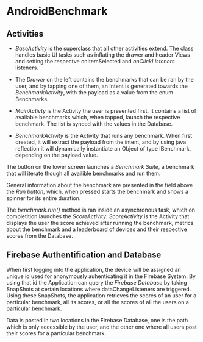 # AndroidBenchmark

## Activities

+ *BaseActivity* is the superclass that all other activities extend.
The class handles basic UI tasks such as inflating the drawer and header Views and setting the respectve onItemSelected and *onClickListeners* listeners.

+ The *Drawer* on the left contains the benchmarks that can be ran by the user, and by tapping one of them, an Intent is generated towards the *BenchmarkActivity*, with the payload as a value from the enum Benchmarks.

+ *MainActivty* is the Activity the user is presented first. It contains a list of available benchmarks which, when tapped, launch the respective benchmark. The list is synced with the values in the Database.

+ *BenchmarkActivity* is the Activity that runs any benchmark.
When first created, it will extract the payload from the intent, and by using java reflection it will dynamically instantiate an Object of type IBenchmark, depending on the payload value.

The button on the lower screen launches a *Benchmark Suite*, a benchmark that will iterate though all availible benchmarks and run them.

General information about the benchmark are presented in the field above the *Run button*, which, when pressed starts the benchmark and shows a spinner for its entire duration.

The *benchmark.run()* method is ran inside an asynchronous task, which on completition launches the *ScoreActivity*.
*ScoreActivity* is the Activity that displays the user the score achieved after running the benchmark, metrics about the benchmark and a leaderboard of devices and their respective scores from the Database.

## Firebase Authentification and Database

When first logging into the application, the device will be assigned an unique id used for anonymously auhenticating it in the Firebase System. By using that id the Application can query the *Firebase Database* by taking SnapShots at certain locations where dataChangeListeners are triggered.
Using these SnapShots, the application retrieves the scores of an user for a particular benchmark, all its scores, or all the scores of all the users on a particular benchmark. 

Data is posted in two locations in the Firebase Database, one is the path which is only accessible by the user, and the other one where all users post their scores for a particular benchmark.
